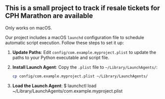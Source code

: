 ## This is a small project to track if resale tickets for CPH Marathon are available

Only works on macOS.

Our project includes a macOS `launchd` configuration file to schedule automatic script execution. Follow these steps to set it up:

1. **Update Paths**: Edit `config/com.example.myproject.plist` to update the paths to your Python executable and script file.

2. **Install Launch Agent**:
   Copy the `.plist` file to `~/Library/LaunchAgents/`:
   ```sh
   cp config/com.example.myproject.plist ~/Library/LaunchAgents/

3. **Load the Launch Agent**:
    $ launchctl load ~/Library/LaunchAgents/com.example.myproject.plist
